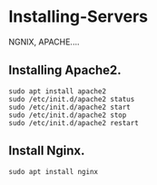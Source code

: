 # Installing-Servers
NGNIX, APACHE....

## Installing Apache2.

    sudo apt install apache2
    sudo /etc/init.d/apache2 status
    sudo /etc/init.d/apache2 start
    sudo /etc/init.d/apache2 stop
    sudo /etc/init.d/apache2 restart

## Install Nginx.

    sudo apt install nginx
    
    
